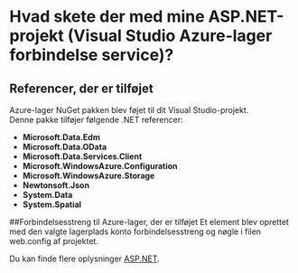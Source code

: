 <properties
    pageTitle="Hvad skete der med mine ASP.NET-projekt? | Microsoft Azure | Visual Studio forbundne tjenester"
    description="I denne artikel beskrives, hvad sker der, efter at føje Azure-lager til en ASP.NET-projekt, ved hjælp af Visual Studio forbundne tjenester"
    services="storage"
    documentationCenter=""
    authors="TomArcher"
    manager="douge"
    editor=""/>

<tags
    ms.service="storage"
    ms.workload="web"
    ms.tgt_pltfrm="vs-what-happened"
    ms.devlang="na"
    ms.topic="article"
    ms.date="08/15/2016"
    ms.author="tarcher"/>

# <a name="what-happened-to-my-aspnet-project-visual-studio-azure-storage-connected-service"></a>Hvad skete der med mine ASP.NET-projekt (Visual Studio Azure-lager forbindelse service)?

## <a name="references-added"></a>Referencer, der er tilføjet

Azure-lager NuGet pakken blev føjet til dit Visual Studio-projekt.  
Denne pakke tilføjer følgende .NET referencer:

- **Microsoft.Data.Edm**
- **Microsoft.Data.OData**
- **Microsoft.Data.Services.Client**
- **Microsoft.WindowsAzure.Configuration**
- **Microsoft.WindowsAzure.Storage**
- **Newtonsoft.Json**
- **System.Data**
- **System.Spatial**

##<a name="connection-string-for-azure-storage-added"></a>Forbindelsesstreng til Azure-lager, der er tilføjet
Et element blev oprettet med den valgte lagerplads konto forbindelsesstreng og nøgle i filen web.config af projektet.

Du kan finde flere oplysninger [ASP.NET](http://www.asp.net).
